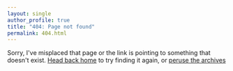 ```yaml
---
layout: single
author_profile: true
title: "404: Page not found"
permalink: 404.html
---
```


Sorry, I've misplaced that page or the link is pointing to something that doesn't exist. <a href="{{ site.baseurl }}">Head back home</a> to try finding it again, or <a href="{{ site.baseurl }}/archives">peruse the archives</a>
